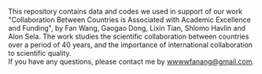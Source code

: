 This repository contains data and codes we used in support of our work "Collaboration Between Countries is Associated with Academic Excellence and Funding", 
by Fan Wang, Gaogao Dong, Lixin Tian, Shlomo Havlin and Alon Sela.
The work studies the scientific collaboration between countries over a period of 40 years, and the importance of international collaboration to scientific quality.  
If you have any questions, please contact me by wwwwfanang@gmail.com.
